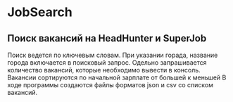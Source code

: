 # JobSearch

## Поиск вакансий на HeadHunter и SuperJob

Поиск ведется по ключевым словам. При указании горада, название города включается в поисковый запрос.
Одельно запрашивается количество вакансий, которые необходимо вывести в консоль.
Вакансии сортируются по начальной зарплате от большей к меньшей
В ходе программы создаются файлы форматов json и csv со списком вакансий.
